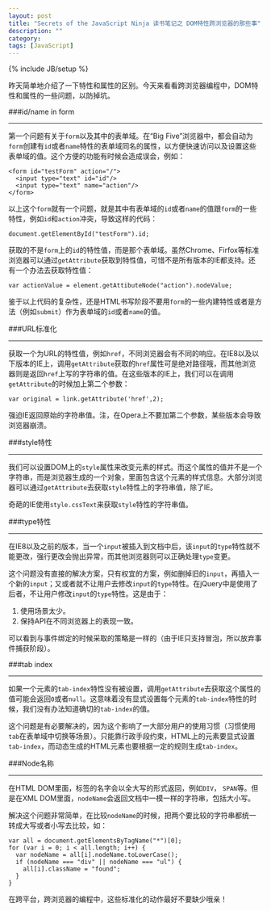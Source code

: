 ```yaml
---
layout: post
title: "Secrets of the JavaScript Ninja 读书笔记之 DOM特性跨浏览器的那些事"
description: ""
category: 
tags: [JavaScript]
---
```

{% include JB/setup %}

昨天简单地介绍了一下特性和属性的区别。今天来看看跨浏览器编程中，DOM特性和属性的一些问题，以防掉坑。

###id/name in form
____

第一个问题有关于`form`以及其中的表单域。在“Big Five”浏览器中，都会自动为`form`创建有`id`或者`name`特性的表单域同名的属性，以方便快速访问以及设置这些表单域的值。这个方便的功能有时候会造成误会，例如：

    <form id="testForm" action="/">                     
      <input type="text" id="id"/>
      <input type="text" name="action"/>
    </form>

以上这个`form`就有一个问题，就是其中有表单域的`id`或者`name`的值跟`form`的一些特性，例如`id`和`action`冲突，导致这样的代码：

    document.getElementById("testForm").id;

获取的不是`form`上的`id`的特性值，而是那个表单域。虽然Chrome、Firfox等标准浏览器可以通过`getAttribute`获取到特性值，可惜不是所有版本的IE都支持。还有一个办法去获取特性值：

    var actionValue = element.getAttibuteNode("action").nodeValue;

鉴于以上代码的复杂性，还是HTML书写阶段不要用`form`的一些内建特性或者是方法（例如`submit`）作为表单域的`id`或者`name`的值。

###URL标准化
____

获取一个为URL的特性值，例如`href`，不同浏览器会有不同的响应。在IE8以及以下版本的IE上，调用`getAttribute`获取的`href`属性可是绝对路径哦，而其他浏览器则是返回`href`上写的字符串的值。在这些版本的IE上，我们可以在调用`getAttribute`的时候加上第二个参数：

    var original = link.getAttribute('href',2);

强迫IE返回原始的字符串值。注，在Opera上不要加第二个参数，某些版本会导致浏览器崩溃。

###style特性
____

我们可以设置DOM上的`style`属性来改变元素的样式。而这个属性的值并不是一个字符串，而是浏览器生成的一个对象，里面包含这个元素的样式信息。大部分浏览器可以通过`getAttribute`去获取`style`特性上的字符串值，除了IE。

奇葩的IE使用`style.cssText`来获取`style`特性的字符串值。

###type特性
____

在IE8以及之前的版本，当一个`input`被插入到文档中后，该`input`的`type`特性就不能更改，强行更改会抛出异常，而其他浏览器则可以正确处理`type`变更。

这个问题没有直接的解决方案，只有权宜的方案，例如删掉旧的`input`，再插入一个新的`input`；又或者就不让用户去修改`input`的`type`特性。在jQuery中是使用了后者，不让用户修改`input`的`type`特性。这是由于：

1. 使用场景太少。
2. 保持API在不同浏览器上的表现一致。

可以看到与事件绑定的时候采取的策略是一样的（由于IE只支持冒泡，所以放弃事件捕获阶段）。

###tab index
____

如果一个元素的`tab-index`特性没有被设置，调用`getAttribute`去获取这个属性的值可能会返回`0`或者`null`。这意味着没有显式设置每个元素的`tab-index`特性的时候，我们没有办法知道确切的`tab-index`的值。

这个问题是有必要解决的，因为这个影响了一大部分用户的使用习惯（习惯使用`tab`在表单域中切换等场景）。只能靠行政手段约束，HTML上的元素要显式设置`tab-index`，而动态生成的HTML元素也要根据一定的规则生成`tab-index`。

###Node名称
____

在HTML DOM里面，标签的名字会以全大写的形式返回，例如`DIV`， `SPAN`等。但是在XML DOM里面，`nodeName`会返回文档中一模一样的字符串，包括大小写。

解决这个问题非常简单，在比较`nodeName`的时候，把两个要比较的字符串都统一转成大写或者小写去比较，如：

    var all = document.getElementsByTagName("*")[0];
    for (var i = 0; i < all.length; i++) {
      var nodeName = all[i].nodeName.toLowerCase();
      if (nodeName === "div" || nodeName === "ul") {
        all[i].className = "found";
      }
    }

在跨平台，跨浏览器的编程中，这些标准化的动作最好不要缺少哦亲！

